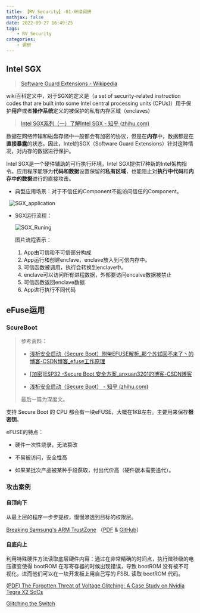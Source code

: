 ```yaml
---
title: 【RV_Security】-01-继续调研
mathjax: false
date: 2022-09-27 16:49:25
tags:
    - RV_Security
categories:
    - 调研
---
```


## Intel SGX
> [Software Guard Extensions - Wikipedia](https://en.wikipedia.org/wiki/Software_Guard_Extensions)

wiki百科定义中，对于SGX的定义是（a set of security-related instruction codes that are built into some Intel central processing units (CPUs)）用于保护**用户**或者**操作系统**定义的被保护的私有内存区域（enclaves）

> [Intel SGX系列（一）了解Intel SGX - 知乎 (zhihu.com)](https://zhuanlan.zhihu.com/p/39976702)

数据在网络传输和磁盘存储中一般都会有加密的协议，但是在**内存**中，数据都是在**直接暴露**的状态。因此，Intel的SGX（Software Guard Extensions）针对这种情况，对内存的数据进行保护。

Intel SGX是一个硬件辅助的可行执行环境，Intel SGX提供17种新的Intel架构指令。应用程序能够为**代码和数据**设置保留的**私有区域**，也能阻止对**执行中代码**和**内存中的数据**进行的直接攻击。

- 典型应用场景：对于不信任的Component不能访问信任的Component。

  ![SGX_application](https://pic4.zhimg.com/80/v2-efab303cbf5bfadfed3bca1d0e9a81e7_720w.webp)

- SGX运行流程：
  
  ![SGX_Runing](https://pic3.zhimg.com/80/v2-388347e16ef518b6b3a82023c28caefe_720w.webp)
  
  图片流程表示：
  
  1. App由可信和不可信部分构成
  2. App运行和创建enclave，enclave放入到可信内存中。
  3. 可信函数被调用，执行会转换到enclave中。
  4. enclave可以访问所有进程数据，外部要访问encalve数据被禁止
  5. 可信函数返回enclave数据
  6. App进行执行不同代码

## eFuse运用

### ScureBoot

> 参考资料：
> 
> - [浅析安全启动（Secure Boot）附带EFUSE解析_那个苏轼回不来了丶的博客-CSDN博客_efuse工作原理](https://blog.csdn.net/qq_45763093/article/details/118081831#:~:text=%E6%89%80%E6%9C%89%E6%94%AF%E6%8C%81%20Secure%20Boot%20%E7%9A%84%20CPU%20%E9%83%BD%E4%BC%9A%E6%9C%89%E4%B8%80%E5%9D%97%E5%BE%88%E5%B0%8F%E7%9A%84%E4%B8%80%E6%AC%A1%E6%80%A7%E7%BC%96%E7%A8%8B%E5%82%A8%E5%AD%98%E6%A8%A1%E5%9D%97%EF%BC%8C%E6%88%91%E4%BB%AC%E7%A7%B0%E4%B9%8B%E4%B8%BA%20FUSE%20%E6%88%96%E8%80%85,eFUSE%EF%BC%8C%E5%9B%A0%E4%B8%BA%E5%AE%83%E7%9A%84%E5%B7%A5%E4%BD%9C%E5%8E%9F%E7%90%86%E8%B7%9F%E7%8E%B0%E5%AE%9E%E4%B8%AD%E7%9A%84%E4%BF%9D%E9%99%A9%E4%B8%9D%E7%B1%BB%E4%BC%BC%EF%BC%9ACPU%20%E5%9C%A8%E5%87%BA%E5%8E%82%E5%90%8E%EF%BC%8C%E8%BF%99%E5%9D%97%20eFUSE%20%E7%A9%BA%E9%97%B4%E5%86%85%E6%89%80%E6%9C%89%E7%9A%84%E6%AF%94%E7%89%B9%E9%83%BD%E6%98%AF%201%EF%BC%8C%E5%A6%82%E6%9E%9C%E5%90%91%E4%B8%80%E4%B8%AA%E6%AF%94%E7%89%B9%E7%83%A7%E5%86%99%200%EF%BC%8C%E5%B0%B1%E4%BC%9A%E5%BD%BB%E5%BA%95%E7%83%A7%E6%AD%BB%E8%BF%99%E4%B8%AA%E6%AF%94%E7%89%B9%EF%BC%8C%E5%86%8D%E4%B9%9F%E6%97%A0%E6%B3%95%E6%94%B9%E5%8F%98%E5%AE%83%E7%9A%84%E5%80%BC%EF%BC%8C%E4%B9%9F%E5%B0%B1%E6%98%AF%E5%86%8D%E4%B9%9F%E5%9B%9E%E4%B8%8D%E5%8E%BB%201%20%E4%BA%86%E3%80%82)
> 
> - [[加密]ESP32 -Secure Boot 安全方案_anxuan3201的博客-CSDN博客](https://blog.csdn.net/anxuan3201/article/details/101119944#:~:text=1%20%E7%A1%AC%E4%BB%B6%E4%BA%A7%E7%94%9F%E4%B8%80%E4%B8%AA%20secure%20boot%20key%EF%BC%8C%E5%B0%86%E8%BF%99%E4%B8%AA%20key%20%E4%BF%9D%E5%AD%98%E5%9C%A8%20efuse,bootloader%20%E9%80%9A%E8%BF%87%E7%83%A7%E5%86%99%20efuse%20%E4%B8%AD%E7%9A%84%20ABS_DONE_0%20%E6%B0%B8%E4%B9%85%E4%BD%BF%E8%83%BD%20secure%20boot)
> 
> - [浅析安全启动（Secure Boot） - 知乎 (zhihu.com)](https://zhuanlan.zhihu.com/p/540171344)
> 
> 最后一篇为深度文。

支持 Secure Boot 的 CPU 都会有一块eFUSE，大概在1KB左右。主要用来保存**根密钥**。

eFUSE的特点：

- 硬件一次性烧录，无法篡改

- 不易被访问，安全性高

- 如果某批次产品被某种手段获取，付出代价高（硬件版本需要迭代）。

### 攻击案例

#### 自顶向下

从最上层的程序一步步提权，慢慢渗透到目标的权限层。

[Breaking Samsung's ARM TrustZone](https://link.zhihu.com/?target=https%3A//www.youtube.com/watch%3Fv%3DuXH5LJGRwXI) （[PDF](https://link.zhihu.com/?target=https%3A//i.blackhat.com/USA-19/Thursday/us-19-Peterlin-Breaking-Samsungs-ARM-TrustZone.pdf) & [GitHub](https://link.zhihu.com/?target=https%3A//github.com/quarkslab/samsung-trustzone-research)）



#### 自底向上

利用特殊硬件方法读取底层硬件内容：通过在非常精确的时间点，执行微秒级的电压骤变使得 bootROM 在写寄存器的时候出现错误，导致 bootROM 没有被不可视化，进而他们可以在一块开发板上用自己写的 FSBL 读取 bootROM 代码。

[(PDF) The Forgotten Threat of Voltage Glitching: A Case Study on Nvidia Tegra X2 SoCs](https://www.researchgate.net/publication/353922465_The_Forgotten_Threat_of_Voltage_Glitching_A_Case_Study_on_Nvidia_Tegra_X2_SoCs)

[Glitching the Switch](https://link.zhihu.com/?target=https%3A//media.ccc.de/v/c4.openchaos.2018.06.glitching-the-switch)


